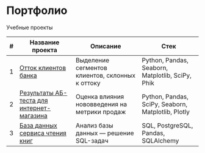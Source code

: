 # Портфолио

Учебные проекты 

|# | Название проекта | Описание | Стек 
|- | ---------------- | -------- | ---- 
|1 | [Oтток клиентов банка](https://github.com/olgakhandarova/Portfolio/tree/main/Customer%20Churn) | Выделение сегментов клиентов, склонных к оттоку | Python, Pandas, Seaborn, Matplotlib, SciPy, Phik 
|2 | [Результаты АБ-теста для интернет-магазина](https://github.com/olgakhandarova/Portfolio/tree/main/AB%20Test) | Оценка влияния нововведения на метрики продаж | Python, Pandas, SciPy, Seaborn, Matplotlib, Plotly 
|3 | [База данных сервиса чтения книг](https://github.com/olgakhandarova/Portfolio/tree/main/Reading%20Service) | Анализ базы данных — решение SQL-задач | SQL, PostgreSQL, Pandas, SQLAlchemy 